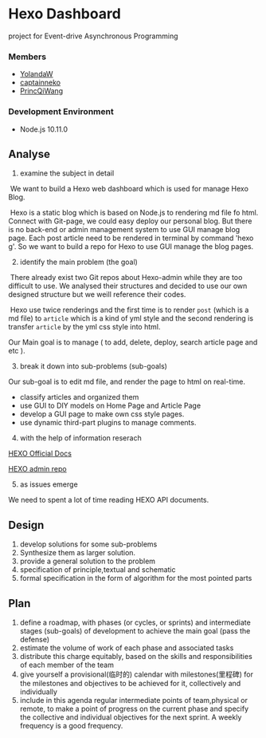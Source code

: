 # Hexo Dashboard
project for Event-drive Asynchronous Programming

### Members
 - [YolandaW](https://github.com/YolandaWEI) 
 - [captainneko](https://github.com/captainneko)
 - [PrincQiWang](https://github.com/PrinceQiWang)
 
### Development Environment
 - Node.js 10.11.0
 
<!-- more -->

## Analyse

1. examine the subject in detail

​	We want to build a Hexo web dashboard which is used for manage Hexo Blog. 

​	Hexo is a static blog which is based on Node.js to rendering md file fo html. Connect with Git-page, we could easy deploy our personal blog. But there is no back-end or admin management system to use GUI manage blog page. Each post article need to be rendered in terminal by command 'hexo g'. So we want to build a repo for Hexo to use GUI manage the blog pages.

2. identify the main problem (the goal)

​	There already exist two Git repos about Hexo-admin while they are too difficult to use. We analysed their structures and decided to use our own designed structure but we weill reference their codes.

​        Hexo use twice renderings and the first time is to render `post` (which is a md file) to `article` which is a kind of yml style and the second rendering is transfer `article` by the yml css style into html.

Our Main goal is to manage ( to add, delete, deploy, search article page and etc ).

3. break it down into sub-problems (sub-goals)

Our sub-goal is to edit md file, and  render the page to html on real-time.

- classify articles and organized them
- use GUI to DIY models on Home Page and Article Page
- develop a GUI page to make own css style pages.
- use dynamic third-part plugins to manage comments.

4. with the help of information reserach

[HEXO Official Docs](https://hexo.io/api/index.html)

[HEXO admin repo](https://github.com/jaredly/hexo-admin)

5. as issues emerge

We need to spent a lot of time reading HEXO API documents.

## Design

1. develop solutions for some sub-problems
2. Synthesize them as larger solution.
3. provide a general solution to the problem
4. specification of principle,textual and schematic
5. formal specification in the form of algorithm for the most pointed parts

## Plan

1. define a roadmap, with phases (or cycles, or sprints) and intermediate stages (sub-goals) of development to achieve the main goal (pass the defense)                                     
2.  estimate the volume of work of each phase and associated tasks
3. distribute this charge equitably, based on the skills and responsibilities of each member of the team
4. give yourself a provisional(临时的) calendar with milestones(里程碑) for the milestones and objectives to be achieved for it, collectively and individually
5. include in this agenda regular intermediate points of team,physical or remote, to make a point of progress on the current phase and specify the collective and individual objectives for the next sprint. A weekly frequency is a good frequency.



